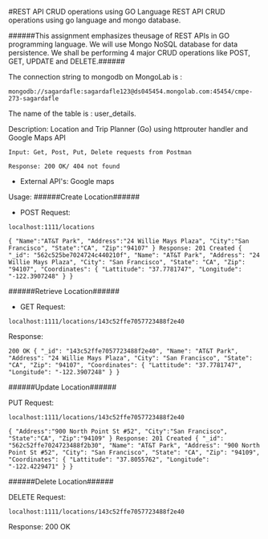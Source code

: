 #REST API CRUD operations using GO Language
REST API CRUD operations using go language and mongo database.

######This assignment emphasizes theusage of REST APIs in GO programming language. We will use Mongo NoSQL database for data persistence. We shall be performing 4 major CRUD operations like POST, GET, UPDATE and DELETE.######

The connection string to mongodb on MongoLab is : 
```
mongodb://sagardafle:sagardafle123@ds045454.mongolab.com:45454/cmpe-273-sagardafle
```

The name of the table is : user_details.

Description: Location and Trip Planner (Go) using httprouter handler and Google Maps API
```
Input: Get, Post, Put, Delete requests from Postman
```
```
Response: 200 OK/ 404 not found
```
* External API's: Google maps

Usage:
######Create Location######

* POST Request:
```
localhost:1111/locations 
```
```
{ "Name":"AT&T Park", "Address":"24 Willie Mays Plaza", "City":"San Francisco", "State":"CA", "Zip":"94107" } Response: 201 Created { "_id": "562c525be7024724c440210f", "Name": "AT&T Park", "Address": "24 Willie Mays Plaza", "City": "San Francisco", "State": "CA", "Zip": "94107", "Coordinates": { "Lattitude": "37.7781747", "Longitude": "-122.3907248" } }
```
######Retrieve Location######

* GET Request:
```
localhost:1111/locations/143c52ffe7057723488f2e40
```
Response:
```
200 OK { "_id": "143c52ffe7057723488f2e40", "Name": "AT&T Park", "Address": "24 Willie Mays Plaza", "City": "San Francisco", "State": "CA", "Zip": "94107", "Coordinates": { "Lattitude": "37.7781747", "Longitude": "-122.3907248" } }
```
######Update Location######

PUT Request:
```
localhost:1111/locations/143c52ffe7057723488f2e40
```
```
{ "Address":"900 North Point St #52", "City":"San Francisco", "State":"CA", "Zip":"94109" } Response: 201 Created { "_id": "562c52ffe7024723488f2b30", "Name": "AT&T Park", "Address": "900 North Point St #52", "City": "San Francisco", "State": "CA", "Zip": "94109", "Coordinates": { "Lattitude": "37.8055762", "Longitude": "-122.4229471" } }
```

######Delete Location######

DELETE Request:
```
localhost:1111/locations/143c52ffe7057723488f2e40
```

Response: 200 OK

